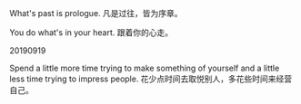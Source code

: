 What's past is prologue.
凡是过往，皆为序章。





You do what's in your heart.
跟着你的心走。

20190919







Spend a little more time trying to make something of yourself and a little less time trying to impress people.
花少点时间去取悦别人，多花些时间来经营自己。

